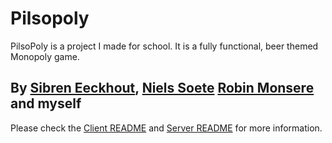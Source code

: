 # Pilsopoly

PilsoPoly is a project I made for school. It is a fully functional, beer themed Monopoly game.

## By [Sibren Eeckhout](), [Niels Soete](https://github.com/EeneeS) [Robin Monsere](https://github.com/robinmonsere) and myself

Please check the [Client README](https://github.com/LukasOlivier/pilsopoly/blob/b1921d324828e2697a364b172c32040f0ee3e116/client/README.md) and [Server README](https://github.com/LukasOlivier/pilsopoly/blob/b1921d324828e2697a364b172c32040f0ee3e116/server/README.md) for more information.